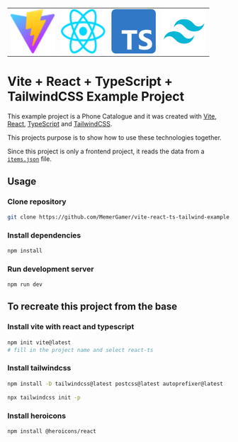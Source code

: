 <table align="center">
<tr>
<td><img src="./public/vite.svg" alt="Vite" width="100" height="100"></td>
<td><img src="./public/react.svg" alt="React" width="100" height="100"></td>
<td><img src="./public/typescript.svg" alt="TypeScript" width="100" height="100"></td>
<td><img src="./public/tailwind.svg" alt="TailwindCSS" width="100" height="100"></td>
</tr>
</table>

# Vite + React + TypeScript + TailwindCSS Example Project

This example project is a Phone Catalogue and it was created with [Vite](https://vitejs.dev/), [React](https://reactjs.org/), [TypeScript](https://www.typescriptlang.org/) and [TailwindCSS](https://tailwindcss.com/).

This projects purpose is to show how to use these technologies together.

Since this project is only a frontend project, it reads the data from a [`items.json`](./src/assets/items.json) file.

## Usage

### Clone repository

```bash
git clone https://github.com/MemerGamer/vite-react-ts-tailwind-example.git
```

### Install dependencies

```bash
npm install
```

### Run development server

```bash
npm run dev
```

## To recreate this project from the base

### Install vite with react and typescript

```bash
npm init vite@latest
# fill in the project name and select react-ts
```

### Install tailwindcss

```bash
npm install -D tailwindcss@latest postcss@latest autoprefixer@latest
```

```bash
npx tailwindcss init -p
```

### Install heroicons

```bash
npm install @heroicons/react
```
